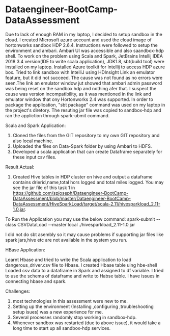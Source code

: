 # Dataengineer-BootCamp-DataAssessment


Due to lack of enough RAM in my laptop, I decided to setup sandbox in the cloud. I created Microsoft azure account and used the cloud image of hortonworks sandbox HDP 2.6.4.
Instructions were followed to setup the environment and ambari.  Ambari UI was accessible and also saandbox-hdp shell. To work on the problem using Scala and Spark, 
JetBrains Intellij IDEA 2018 3.4 version(IDE to write scala application), JDK1.8, sbt(build tool) were installed on my laptop.
Installed Azure toolkit for Intellij to access HDP azure box. Tried to link sandbox with IntelliJ using HDInsight Link an emulator feature, but it did not succeed. The cause 
was not found as no errors were seen.The link an emulator window jut showed that ambari admin password was being reset on the sandbox hdp and nothing afer that.
I suspect the cause was version incompatibility, as it was mentioned in the link and emulator window that ony Hortonworks 2.4 was supported. In order to package 
the application, "sbt package" command was used on my laptop in the project's diretory. The resuting jar file was copied to sandbox-hdp and ran the appliction through spark-ubmit
command.

Scala and Spark Application:

1. Cloned the files from the GIT repository to my own GIT repository and also local machine.
2. Uploaded the files on Data-Spark folder by using Ambari to HDFS.
3. Developed a scala application that can create  Dataframe separately for these input csv files.

Result Actual:
1. Created Hive tables in HDP cluster on  hive and output a dataframe contains drierid,name,total hors logged and total miles logged.
You may see the jar file of this task 1 in https://github.com/spjoseph/Dataengineer-BootCamp-DataAssessment/blob/master/Dataengineer-BootCamp-DataAssessment/HiveSparkLoad/target/scala-2.11/hivesparkload_2.11-1.0.jar.


 To Run the  Application you may use the below command:
 spark-submit --class CSVDataLoad  --master local ./hivesparkload_2.11-1.0.jar
 
I did not do sbt asembly so it may cause problems if supporting jar files like spark jars,hive etc are not available in the system you run.


HBase Application:

Learnt Hbase and tried to write the Scala application to load dangerous_driver.csv file to Hbase.
I created Hbase table uing hbe-shell 
Loaded csv data to a dataframe in Spark and assigned to df variable.
I tried to use the schema of dataframe and write to Habse table.
I have issues in connecting hbase and spark.


Challenges:

1. most technologies in this assessment were new to me.
2. Setting up the environment (Installing ,configuring ,troubleshooting setup isues) was a new experience for me.
3. Several processes randomly stop working in sandbox-hdp. 
4. Whenever sandbox was restarted (due to above issue), it would take a long time to start up all sandbox-hdp services.
